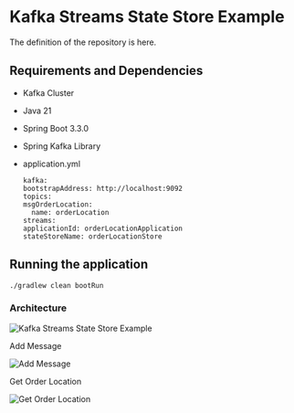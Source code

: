# Kafka Streams State Store Example

The definition of the repository is here.

## Requirements and Dependencies

- Kafka Cluster

- Java 21

- Spring Boot 3.3.0

- Spring Kafka Library

- application.yml
    ```
    kafka:
  bootstrapAddress: http://localhost:9092
  topics:
    msgOrderLocation:
      name: orderLocation
  streams:
    applicationId: orderLocationApplication
    stateStoreName: orderLocationStore
    ```

## Running the application

```./gradlew clean bootRun```

### Architecture

![Kafka Streams State Store Example](img/architecture.png "Kafka Streams State Store Example")

Add Message

![Add Message](img/add.png "Add Message")

Get Order Location

![Get Order Location](img/get.png "Get Order Location")

